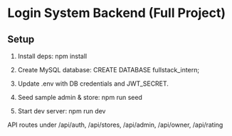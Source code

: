 # Login System Backend (Full Project)

## Setup
1. Install deps:
   npm install

2. Create MySQL database:
   CREATE DATABASE fullstack_intern;

3. Update .env with DB credentials and JWT_SECRET.

4. Seed sample admin & store:
   npm run seed

5. Start dev server:
   npm run dev

API routes under /api/auth, /api/stores, /api/admin, /api/owner, /api/rating

